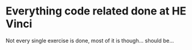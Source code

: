 <h1 align="left">Everything code related done at HE Vinci</h1>
<p> Not every single exercise is done, most of it is though... should be...</p>
